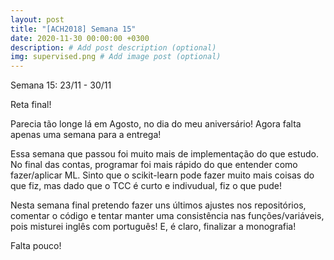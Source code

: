 ```yaml
---
layout: post
title: "[ACH2018] Semana 15"
date: 2020-11-30 00:00:00 +0300
description: # Add post description (optional)
img: supervised.png # Add image post (optional)
---
```

Semana 15: 23/11 - 30/11

Reta final!

Parecia tão longe lá em Agosto, no dia do meu aniversário! Agora falta apenas uma semana para a entrega!

Essa semana que passou foi muito mais de implementação do que estudo. No final das contas, programar foi mais rápido do que entender como fazer/aplicar ML. Sinto que o scikit-learn pode fazer muito mais coisas do que fiz, mas dado que o TCC é curto e indivudual, fiz o que pude!

Nesta semana final pretendo fazer uns últimos ajustes nos repositórios, comentar o código e tentar manter uma consistência nas funções/variáveis, pois misturei inglês com português! E, é claro, finalizar a monografia!

Falta pouco!

